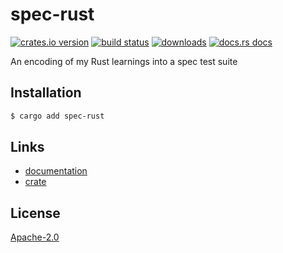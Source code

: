 # spec-rust
[![crates.io version][1]][2] [![build status][3]][4]
[![downloads][5]][6] [![docs.rs docs][7]][8]

An encoding of my Rust learnings into a spec test suite

## Installation
```sh
$ cargo add spec-rust
```

## Links
- [documentation][8]
- [crate][2]

## License
[Apache-2.0](./LICENSE)

[1]: https://img.shields.io/crates/v/spec-rust.svg?style=flat-square
[2]: https://crates.io/crate/spec-rust
[3]: https://img.shields.io/travis/yoshuawuyts/spec-rust.svg?style=flat-square
[4]: https://travis-ci.org/choojs/yoshuawuyts/spec-rust
[5]: https://img.shields.io/crates/d/spec-rust.svg?style=flat-square
[6]: https://crates.io/crate/spec-rust
[7]: https://docs.rs/spec-rust/badge.svg?version=0.1.0
[8]: https://docs.rs/crate/spec-rust
